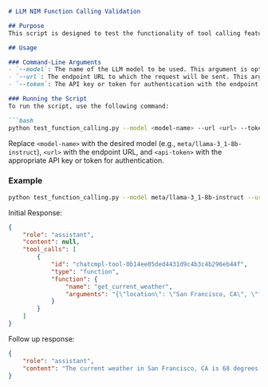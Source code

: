 ```markdown
# LLM NIM Function Calling Validation

## Purpose
This script is designed to test the functionality of tool calling feature in LLM NIMs.

## Usage

### Command-Line Arguments
- `--model`: The name of the LLM model to be used. This argument is optional, with the default being `meta/llama-3_1-8b-instruct`.
- `--url`: The endpoint URL to which the request will be sent. This argument is required.
- `--token`: The API key or token for authentication with the endpoint. This argument is required.

### Running the Script
To run the script, use the following command:

```bash
python test_function_calling.py --model <model-name> --url <url> --token <api-token>
```

Replace `<model-name>` with the desired model (e.g., `meta/llama-3_1-8b-instruct`), `<url>` with the endpoint URL, and `<api-token>` with the appropriate API key or token for authentication.

### Example
```bash
python test_function_calling.py --model meta/llama-3_1-8b-instruct --url https://api.example.com/endpoint --token your_api_token
```

Initial Response:
```json 
{
    "role": "assistant",
    "content": null,
    "tool_calls": [
        {
            "id": "chatcmpl-tool-0b14ee05ded4431d9c4b3c4b296eb44f",
            "type": "function",
            "function": {
                "name": "get_current_weather",
                "arguments": "{\"location\": \"San Francisco, CA\", \"format\": \"celsius\"}"
            }
        }
    ]
}
```
Follow up response:

```json
{
    "role": "assistant",
    "content": "The current weather in San Francisco, CA is 68 degrees Fahrenheit."
}
```

